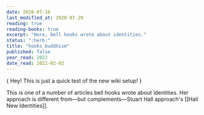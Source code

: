 ```yaml
---
date: 2020-07-16
last_modified_at: 2020-07-29
reading: true
reading-books: true
excerpt: "Here, bell hooks wrote about identities."
status: ":herb:"
title: "hooks buddhism"
published: false
year_read: 2022
date_read: 2022-02-02
---
```

{ Hey! This is just a quick test of the new wiki setup! }  

This is one of a number of articles bell hooks wrote about identities. Her approach is different from—but complements—Stuart Hall approach's [[Hall New Identities]].